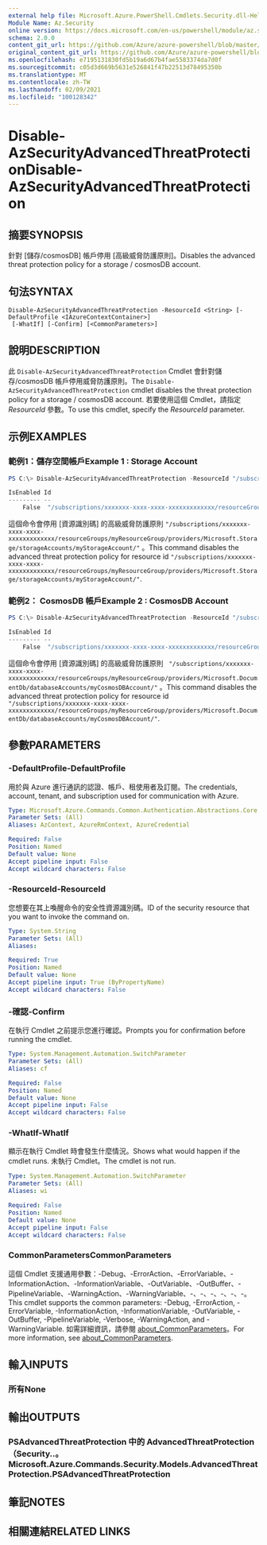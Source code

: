 ```yaml
---
external help file: Microsoft.Azure.PowerShell.Cmdlets.Security.dll-Help.xml
Module Name: Az.Security
online version: https://docs.microsoft.com/en-us/powershell/module/az.security/disable-azsecurityadvancedthreatprotection
schema: 2.0.0
content_git_url: https://github.com/Azure/azure-powershell/blob/master/src/Security/Security/help/Disable-AzSecurityAdvancedThreatProtection.md
original_content_git_url: https://github.com/Azure/azure-powershell/blob/master/src/Security/Security/help/Disable-AzSecurityAdvancedThreatProtection.md
ms.openlocfilehash: e7195131830fd5b19a6d67b4fae5583374da7d0f
ms.sourcegitcommit: c05d3d669b5631e526841f47b22513d78495350b
ms.translationtype: MT
ms.contentlocale: zh-TW
ms.lasthandoff: 02/09/2021
ms.locfileid: "100128342"
---
```

# <span data-ttu-id="95176-101">Disable-AzSecurityAdvancedThreatProtection</span><span class="sxs-lookup"><span data-stu-id="95176-101">Disable-AzSecurityAdvancedThreatProtection</span></span>

## <span data-ttu-id="95176-102">摘要</span><span class="sxs-lookup"><span data-stu-id="95176-102">SYNOPSIS</span></span>
<span data-ttu-id="95176-103">針對 [儲存/cosmosDB] 帳戶停用 [高級威脅防護原則]。</span><span class="sxs-lookup"><span data-stu-id="95176-103">Disables the advanced threat protection policy for a storage / cosmosDB account.</span></span>

## <span data-ttu-id="95176-104">句法</span><span class="sxs-lookup"><span data-stu-id="95176-104">SYNTAX</span></span>

```
Disable-AzSecurityAdvancedThreatProtection -ResourceId <String> [-DefaultProfile <IAzureContextContainer>]
 [-WhatIf] [-Confirm] [<CommonParameters>]
```

## <span data-ttu-id="95176-105">說明</span><span class="sxs-lookup"><span data-stu-id="95176-105">DESCRIPTION</span></span>
<span data-ttu-id="95176-106">此 `Disable-AzSecurityAdvancedThreatProtection` Cmdlet 會針對儲存/cosmosDB 帳戶停用威脅防護原則。</span><span class="sxs-lookup"><span data-stu-id="95176-106">The `Disable-AzSecurityAdvancedThreatProtection` cmdlet disables the threat protection policy for a storage / cosmosDB account.</span></span>
<span data-ttu-id="95176-107">若要使用這個 Cmdlet，請指定 *ResourceId* 參數。</span><span class="sxs-lookup"><span data-stu-id="95176-107">To use this cmdlet, specify the *ResourceId* parameter.</span></span>

## <span data-ttu-id="95176-108">示例</span><span class="sxs-lookup"><span data-stu-id="95176-108">EXAMPLES</span></span>

### <span data-ttu-id="95176-109">範例1：儲存空間帳戶</span><span class="sxs-lookup"><span data-stu-id="95176-109">Example 1 : Storage Account</span></span>
```powershell
PS C:\> Disable-AzSecurityAdvancedThreatProtection -ResourceId "/subscriptions/xxxxxxx-xxxx-xxxx-xxxxxxxxxxxxx/resourceGroups/myResourceGroup/providers/Microsoft.Storage/storageAccounts/myStorageAccount/"

IsEnabled Id
--------- --
    False  "/subscriptions/xxxxxxx-xxxx-xxxx-xxxxxxxxxxxxx/resourceGroups/myResourceGroup/providers/Microsoft.Storage/storageAccounts/myStorageAccount/"
```

<span data-ttu-id="95176-110">這個命令會停用 [資源識別碼] 的高級威脅防護原則 `"/subscriptions/xxxxxxx-xxxx-xxxx-xxxxxxxxxxxxx/resourceGroups/myResourceGroup/providers/Microsoft.Storage/storageAccounts/myStorageAccount/"` 。</span><span class="sxs-lookup"><span data-stu-id="95176-110">This command disables the advanced threat protection policy for resource id `"/subscriptions/xxxxxxx-xxxx-xxxx-xxxxxxxxxxxxx/resourceGroups/myResourceGroup/providers/Microsoft.Storage/storageAccounts/myStorageAccount/"`.</span></span>

### <span data-ttu-id="95176-111">範例2： CosmosDB 帳戶</span><span class="sxs-lookup"><span data-stu-id="95176-111">Example 2 : CosmosDB Account</span></span>
```powershell
PS C:\> Disable-AzSecurityAdvancedThreatProtection -ResourceId "/subscriptions/xxxxxxx-xxxx-xxxx-xxxxxxxxxxxxx/resourceGroups/myResourceGroup/providers/Microsoft.DocumentDb/databaseAccounts/myCosmosDBAccount/"

IsEnabled Id
--------- --
    False  "/subscriptions/xxxxxxx-xxxx-xxxx-xxxxxxxxxxxxx/resourceGroups/myResourceGroup/providers/Microsoft.DocumentDb/databaseAccounts/myCosmosDBAccount/"
```

<span data-ttu-id="95176-112">這個命令會停用 [資源識別碼] 的高級威脅防護原則 ` "/subscriptions/xxxxxxx-xxxx-xxxx-xxxxxxxxxxxxx/resourceGroups/myResourceGroup/providers/Microsoft.DocumentDb/databaseAccounts/myCosmosDBAccount/"` 。</span><span class="sxs-lookup"><span data-stu-id="95176-112">This command disables the advanced threat protection policy for resource id ` "/subscriptions/xxxxxxx-xxxx-xxxx-xxxxxxxxxxxxx/resourceGroups/myResourceGroup/providers/Microsoft.DocumentDb/databaseAccounts/myCosmosDBAccount/"`.</span></span>

## <span data-ttu-id="95176-113">參數</span><span class="sxs-lookup"><span data-stu-id="95176-113">PARAMETERS</span></span>

### <span data-ttu-id="95176-114">-DefaultProfile</span><span class="sxs-lookup"><span data-stu-id="95176-114">-DefaultProfile</span></span>
<span data-ttu-id="95176-115">用於與 Azure 進行通訊的認證、帳戶、租使用者及訂閱。</span><span class="sxs-lookup"><span data-stu-id="95176-115">The credentials, account, tenant, and subscription used for communication with Azure.</span></span>

```yaml
Type: Microsoft.Azure.Commands.Common.Authentication.Abstractions.Core.IAzureContextContainer
Parameter Sets: (All)
Aliases: AzContext, AzureRmContext, AzureCredential

Required: False
Position: Named
Default value: None
Accept pipeline input: False
Accept wildcard characters: False
```

### <span data-ttu-id="95176-116">-ResourceId</span><span class="sxs-lookup"><span data-stu-id="95176-116">-ResourceId</span></span>
<span data-ttu-id="95176-117">您想要在其上喚醒命令的安全性資源識別碼。</span><span class="sxs-lookup"><span data-stu-id="95176-117">ID of the security resource that you want to invoke the command on.</span></span>

```yaml
Type: System.String
Parameter Sets: (All)
Aliases:

Required: True
Position: Named
Default value: None
Accept pipeline input: True (ByPropertyName)
Accept wildcard characters: False
```

### <span data-ttu-id="95176-118">-確認</span><span class="sxs-lookup"><span data-stu-id="95176-118">-Confirm</span></span>
<span data-ttu-id="95176-119">在執行 Cmdlet 之前提示您進行確認。</span><span class="sxs-lookup"><span data-stu-id="95176-119">Prompts you for confirmation before running the cmdlet.</span></span>

```yaml
Type: System.Management.Automation.SwitchParameter
Parameter Sets: (All)
Aliases: cf

Required: False
Position: Named
Default value: None
Accept pipeline input: False
Accept wildcard characters: False
```

### <span data-ttu-id="95176-120">-WhatIf</span><span class="sxs-lookup"><span data-stu-id="95176-120">-WhatIf</span></span>
<span data-ttu-id="95176-121">顯示在執行 Cmdlet 時會發生什麼情況。</span><span class="sxs-lookup"><span data-stu-id="95176-121">Shows what would happen if the cmdlet runs.</span></span> <span data-ttu-id="95176-122">未執行 Cmdlet。</span><span class="sxs-lookup"><span data-stu-id="95176-122">The cmdlet is not run.</span></span>

```yaml
Type: System.Management.Automation.SwitchParameter
Parameter Sets: (All)
Aliases: wi

Required: False
Position: Named
Default value: None
Accept pipeline input: False
Accept wildcard characters: False
```

### <span data-ttu-id="95176-123">CommonParameters</span><span class="sxs-lookup"><span data-stu-id="95176-123">CommonParameters</span></span>
<span data-ttu-id="95176-124">這個 Cmdlet 支援通用參數：-Debug、-ErrorAction、-ErrorVariable、-InformationAction、-InformationVariable、-OutVariable、-OutBuffer、-PipelineVariable、-WarningAction、-WarningVariable、-、-、-、-、-、-。</span><span class="sxs-lookup"><span data-stu-id="95176-124">This cmdlet supports the common parameters: -Debug, -ErrorAction, -ErrorVariable, -InformationAction, -InformationVariable, -OutVariable, -OutBuffer, -PipelineVariable, -Verbose, -WarningAction, and -WarningVariable.</span></span> <span data-ttu-id="95176-125">如需詳細資訊，請參閱 [about_CommonParameters](http://go.microsoft.com/fwlink/?LinkID=113216)。</span><span class="sxs-lookup"><span data-stu-id="95176-125">For more information, see [about_CommonParameters](http://go.microsoft.com/fwlink/?LinkID=113216).</span></span>

## <span data-ttu-id="95176-126">輸入</span><span class="sxs-lookup"><span data-stu-id="95176-126">INPUTS</span></span>

### <span data-ttu-id="95176-127">所有</span><span class="sxs-lookup"><span data-stu-id="95176-127">None</span></span>

## <span data-ttu-id="95176-128">輸出</span><span class="sxs-lookup"><span data-stu-id="95176-128">OUTPUTS</span></span>

### <span data-ttu-id="95176-129">PSAdvancedThreatProtection 中的 AdvancedThreatProtection （Security..。</span><span class="sxs-lookup"><span data-stu-id="95176-129">Microsoft.Azure.Commands.Security.Models.AdvancedThreatProtection.PSAdvancedThreatProtection</span></span>

## <span data-ttu-id="95176-130">筆記</span><span class="sxs-lookup"><span data-stu-id="95176-130">NOTES</span></span>

## <span data-ttu-id="95176-131">相關連結</span><span class="sxs-lookup"><span data-stu-id="95176-131">RELATED LINKS</span></span>
